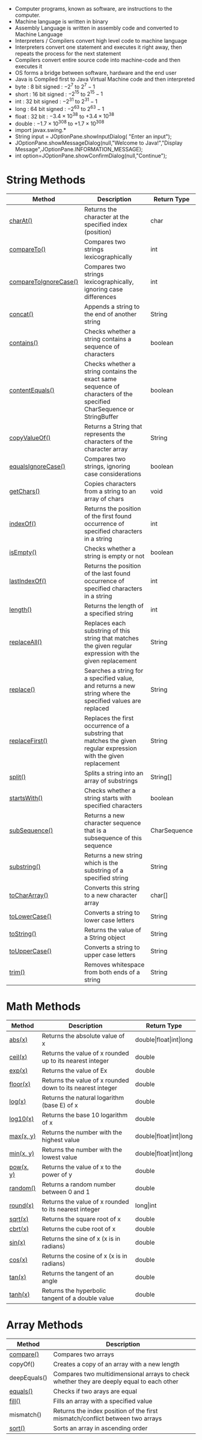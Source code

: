 - Computer programs, known as software, are instructions to the computer.
- Machine language is written in binary 
- Assembly Language is written in assembly code and converted to Machine Language
- Interpreters / Compilers convert high level code to machine language
- Interpreters convert one statement and executes it right away, then repeats the process for the next statement
- Compilers convert entire source code into machine-code and then executes it
- OS forms a bridge between software, hardware and the end user
- Java is Compiled first to Java Virtual Machine code and then interpreted 
- byte : 8 bit signed : $-2^7$ to $2^7-1$ 
- short : 16 bit signed : $-2^{15}$ to $2^{15}-1$
- int : 32 bit signed : $-2^{31}$ to $2^{31}-1$
- long : 64 bit signed : $-2^{63}$ to $2^{63}-1$ 
- float : 32 bit : $−3.4×10^{38}$ to $+3.4×10^{38}$
- double : $-1.7 \times 10^{308}$ to $+1.7\times 10^{308}$
- import javax.swing.*
- String input = JOptionPane.showInputDialog( "Enter an input");
- JOptionPane.showMessageDialog(null,"Welcome to Java!","Display Message",JOptionPane.INFORMATION_MESSAGE);  
- int option=JOptionPane.showConfirmDialog(null,"Continue");  

# String Methods
| Method                                                                                     | Description                                                                                                          | Return Type  |
| ------------------------------------------------------------------------------------------ | -------------------------------------------------------------------------------------------------------------------- | ------------ |
| [charAt()](https://www.w3schools.com/java/ref_string_charat.asp)                           | Returns the character at the specified index (position)                                                              | char         |
| [compareTo()](https://www.w3schools.com/java/ref_string_compareto.asp)                     | Compares two strings lexicographically                                                                               | int          |
| [compareToIgnoreCase()](https://www.w3schools.com/java/ref_string_comparetoignorecase.asp) | Compares two strings lexicographically, ignoring case differences                                                    | int          |
| [concat()](https://www.w3schools.com/java/ref_string_concat.asp)                           | Appends a string to the end of another string                                                                        | String       |
| [contains()](https://www.w3schools.com/java/ref_string_contains.asp)                       | Checks whether a string contains a sequence of characters                                                            | boolean      |
| [contentEquals()](https://www.w3schools.com/java/ref_string_contentequals.asp)             | Checks whether a string contains the exact same sequence of characters of the specified CharSequence or StringBuffer | boolean      |
| [copyValueOf()](https://www.w3schools.com/java/ref_string_copyvalueof.asp)                 | Returns a String that represents the characters of the character array                                               | String       |
| [equalsIgnoreCase()](https://www.w3schools.com/java/ref_string_equalsignorecase.asp)       | Compares two strings, ignoring case considerations                                                                   | boolean      |
| [getChars()](https://www.w3schools.com/java/ref_string_getchars.asp)                       | Copies characters from a string to an array of chars                                                                 | void         |
| [indexOf()](https://www.w3schools.com/java/ref_string_indexof.asp)                         | Returns the position of the first found occurrence of specified characters in a string                               | int          |
| [isEmpty()](https://www.w3schools.com/java/ref_string_isempty.asp)                         | Checks whether a string is empty or not                                                                              | boolean      |
| [lastIndexOf()](https://www.w3schools.com/java/ref_string_lastindexof.asp)                 | Returns the position of the last found occurrence of specified characters in a string                                | int          |
| [length()](https://www.w3schools.com/java/ref_string_length.asp)                           | Returns the length of a specified string                                                                             | int          |
| [replaceAll()](https://www.w3schools.com/java/ref_string_replaceall.asp)                   | Replaces each substring of this string that matches the given regular expression with the given replacement          | String       |
| [replace()](https://www.w3schools.com/java/ref_string_replace.asp)                         | Searches a string for a specified value, and returns a new string where the specified values are replaced            | String       |
| [replaceFirst()](https://www.w3schools.com/java/ref_string_replacefirst.asp)               | Replaces the first occurrence of a substring that matches the given regular expression with the given replacement    | String       |
| [split()](https://www.w3schools.com/java/ref_string_split.asp)                             | Splits a string into an array of substrings                                                                          | String[]     |
| [startsWith()](https://www.w3schools.com/java/ref_string_startswith.asp)                   | Checks whether a string starts with specified characters                                                             | boolean      |
| [subSequence()](https://www.w3schools.com/java/ref_string_subsequence.asp)                 | Returns a new character sequence that is a subsequence of this sequence                                              | CharSequence |
| [substring()](https://www.w3schools.com/java/ref_string_substring.asp)                     | Returns a new string which is the substring of a specified string                                                    | String       |
| [toCharArray()](https://www.w3schools.com/java/ref_string_tochararray.asp)                 | Converts this string to a new character array                                                                        | char[]       |
| [toLowerCase()](https://www.w3schools.com/java/ref_string_tolowercase.asp)                 | Converts a string to lower case letters                                                                              | String       |
| [toString()](https://www.w3schools.com/java/ref_string_tostring.asp)                       | Returns the value of a String object                                                                                 | String       |
| [toUpperCase()](https://www.w3schools.com/java/ref_string_touppercase.asp)                 | Converts a string to upper case letters                                                                              | String       |
| [trim()](https://www.w3schools.com/java/ref_string_trim.asp)                               | Removes whitespace from both ends of a string                                                                        | String       |
# Math Methods
| Method                                                         | Description                                                | Return Type              |
| -------------------------------------------------------------- | ---------------------------------------------------------- | ------------------------ |
| [abs(x)](https://www.w3schools.com/java/ref_math_abs.asp)      | Returns the absolute value of x                            | double\|float\|int\|long |
| [ceil(x)](https://www.w3schools.com/java/ref_math_ceil.asp)    | Returns the value of x rounded up to its nearest integer   | double                   |
| [exp(x)](https://www.w3schools.com/java/ref_math_exp.asp)      | Returns the value of Ex                                    | double                   |
| [floor(x)](https://www.w3schools.com/java/ref_math_floor.asp)  | Returns the value of x rounded down to its nearest integer | double                   |
| [log(x)](https://www.w3schools.com/java/ref_math_log.asp)      | Returns the natural logarithm (base E) of x                | double                   |
| [log10(x)](https://www.w3schools.com/java/ref_math_log10.asp)  | Returns the base 10 logarithm of x                         | double                   |
| [max(x, y)](https://www.w3schools.com/java/ref_math_max.asp)   | Returns the number with the highest value                  | double\|float\|int\|long |
| [min(x, y)](https://www.w3schools.com/java/ref_math_min.asp)   | Returns the number with the lowest value                   | double\|float\|int\|long |
| [pow(x, y)](https://www.w3schools.com/java/ref_math_pow.asp)   | Returns the value of x to the power of y                   | double                   |
| [random()](https://www.w3schools.com/java/ref_math_random.asp) | Returns a random number between 0 and 1                    | double                   |
| [round(x)](https://www.w3schools.com/java/ref_math_round.asp)  | Returns the value of x rounded to its nearest integer      | long\|int                |
| [sqrt(x)](https://www.w3schools.com/java/ref_math_sqrt.asp)    | Returns the square root of x                               | double                   |
| [cbrt(x)](https://www.w3schools.com/java/ref_math_cbrt.asp)    | Returns the cube root of x                                 | double                   |
| [sin(x)](https://www.w3schools.com/java/ref_math_sin.asp)      | Returns the sine of x (x is in radians)                    | double                   |
| [cos(x)](https://www.w3schools.com/java/ref_math_cos.asp)      | Returns the cosine of x (x is in radians)                  | double                   |
| [tan(x)](https://www.w3schools.com/java/ref_math_tan.asp)      | Returns the tangent of an angle                            | double                   |
| [tanh(x)](https://www.w3schools.com/java/ref_math_tanh.asp)    | Returns the hyperbolic tangent of a double value           | double                   |

# Array Methods
| Method                                                             | Description                                                                               |
| ------------------------------------------------------------------ | ----------------------------------------------------------------------------------------- |
| [compare()](https://www.w3schools.com/java/ref_arrays_compare.asp) | Compares two arrays                                                                       |
| copyOf()                                                           | Creates a copy of an array with a new length                                              |
| deepEquals()                                                       | Compares two multidimensional arrays to check whether they are deeply equal to each other |
| [equals()](https://www.w3schools.com/java/ref_arrays_equals.asp)   | Checks if two arays are equal                                                             |
| [fill()](https://www.w3schools.com/java/ref_arrays_fill.asp)       | Fills an array with a specified value                                                     |
| mismatch()                                                         | Returns the index position of the first mismatch/conflict between two arrays              |
| [sort()](https://www.w3schools.com/java/ref_arrays_sort.asp)       | Sorts an array in ascending order                                                         |